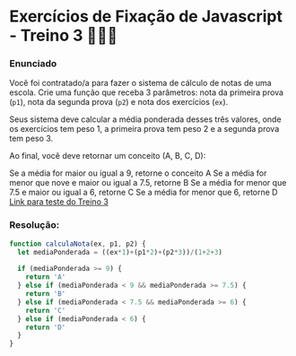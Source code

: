# Exercícios de Fixação de Javascript - Treino 3 🏋🏽‍♀️


### Enunciado
Você foi contratado/a para fazer o sistema de cálculo de notas de uma escola. Crie uma função que receba 3 parâmetros: nota da primeira prova (`p1`), nota da segunda prova (`p2`) e nota dos exercícios (`ex`).

Seus sistema deve calcular a média ponderada desses três valores, onde os exercícios tem peso 1, a primeira prova tem peso 2 e a segunda prova tem peso 3.

Ao final, você deve retornar um conceito (A, B, C, D):

Se a média for maior ou igual a 9, retorne o conceito A
Se a média for menor que nove e maior ou igual a 7.5, retorne B
Se a média for menor que 7.5 e maior ou igual a 6, retorne C
Se a média for menor que 6, retorne D
[Link para teste do Treino 3](http://assorted-bean.surge.sh/)

### Resolução:

```javascript
function calculaNota(ex, p1, p2) {
  let mediaPonderada = ((ex*1)+(p1*2)+(p2*3))/(1+2+3)
  
  if (mediaPonderada >= 9) {
    return 'A'
  } else if (mediaPonderada < 9 && mediaPonderada >= 7.5) {
    return 'B'
  } else if (mediaPonderada < 7.5 && mediaPonderada >= 6) {
    return 'C'
  } else if (mediaPonderada < 6) {
    return 'D'
  }
}
```